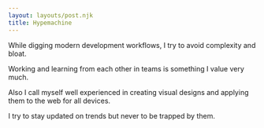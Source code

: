 ```yaml
---
layout: layouts/post.njk
title: Hypemachine
---
```


While digging modern development workflows, I try to avoid complexity and bloat.

Working and learning from each other in teams is something I value very much.

Also I call myself well experienced in creating visual designs and applying them to the web for all devices.

I try to stay updated on trends but never to be trapped by them.

